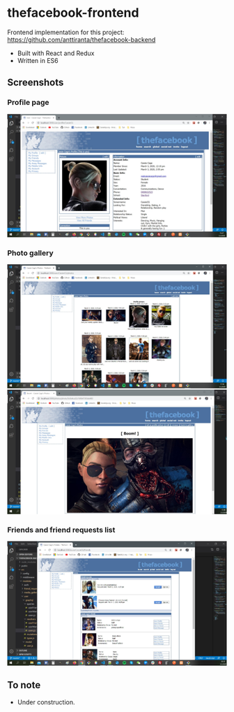 # thefacebook-frontend

Frontend implementation for this project: https://github.com/anttiranta/thefacebook-backend

- Built with React and Redux
- Written in ES6

## Screenshots

### Profile page
![IMAGE](https://raw.githubusercontent.com/anttiranta/thefacebook-frontend/master/screenshots/profilepic.jpg)

### Photo gallery
![IMAGE](https://raw.githubusercontent.com/anttiranta/thefacebook-frontend/master/screenshots/mediagallery.jpg)
![IMAGE](https://raw.githubusercontent.com/anttiranta/thefacebook-frontend/master/screenshots/photopage.jpg)

### Friends and friend requests list
![IMAGE](https://raw.githubusercontent.com/anttiranta/thefacebook-frontend/master/screenshots/friendlist.jpg)


## To note

- Under construction.
